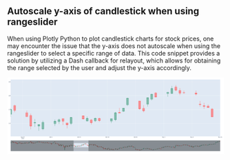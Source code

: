 ## Autoscale y-axis of candlestick when using rangeslider

When using Plotly Python to plot candlestick charts for stock prices, one may encounter the issue that the y-axis does not autoscale when using the rangeslider to select a specific range of data. This code snippet provides a solution by utilizing a Dash callback for relayout, which allows for obtaining the range selected by the user and adjust the y-axis accordingly.

![Demo](Demo.png)